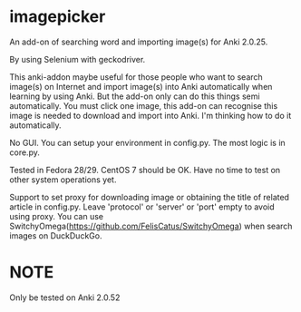 # imagepicker
An add-on of searching word and importing image(s) for Anki 2.0.25. 

By using Selenium with geckodriver.

This anki-addon maybe useful for those people who want to search image(s) on Internet and import image(s) into Anki automatically when learning by using Anki. But the add-on only can do this things semi automatically. You must click one image, this add-on can recognise this image is needed to download and import into Anki. I'm thinking how to do it automatically.

No GUI. You can setup your environment in config.py. The most logic is in core.py.

Tested in Fedora 28/29. CentOS 7 should be OK. Have no time to test on other system operations yet.

Support to set proxy for downloading image or obtaining the title of related article in config.py. Leave 'protocol' or 'server' or 'port' empty to avoid using proxy. You can use SwitchyOmega(https://github.com/FelisCatus/SwitchyOmega) when search images on DuckDuckGo.

# NOTE
Only be tested on Anki 2.0.52
